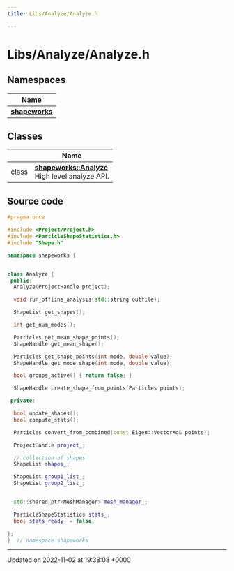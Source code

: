 ```yaml
---
title: Libs/Analyze/Analyze.h

---
```


# Libs/Analyze/Analyze.h



## Namespaces

| Name           |
| -------------- |
| **[shapeworks](../Namespaces/namespaceshapeworks.md)**  |

## Classes

|                | Name           |
| -------------- | -------------- |
| class | **[shapeworks::Analyze](../Classes/classshapeworks_1_1Analyze.md)** <br>High level analyze API.  |




## Source code

```cpp
#pragma once

#include <Project/Project.h>
#include <ParticleShapeStatistics.h>
#include "Shape.h"

namespace shapeworks {


class Analyze {
 public:
  Analyze(ProjectHandle project);

  void run_offline_analysis(std::string outfile);

  ShapeList get_shapes();

  int get_num_modes();

  Particles get_mean_shape_points();
  ShapeHandle get_mean_shape();

  Particles get_shape_points(int mode, double value);
  ShapeHandle get_mode_shape(int mode, double value);

  bool groups_active() { return false; }

  ShapeHandle create_shape_from_points(Particles points);

 private:

  bool update_shapes();
  bool compute_stats();

  Particles convert_from_combined(const Eigen::VectorXd& points);

  ProjectHandle project_;

  // collection of shapes
  ShapeList shapes_;

  ShapeList group1_list_;
  ShapeList group2_list_;


  std::shared_ptr<MeshManager> mesh_manager_;

  ParticleShapeStatistics stats_;
  bool stats_ready_ = false;

};
}  // namespace shapeworks
```


-------------------------------

Updated on 2022-11-02 at 19:38:08 +0000
